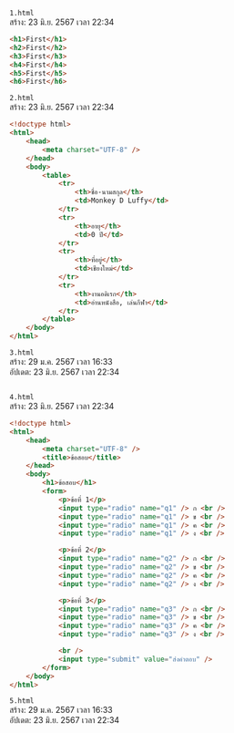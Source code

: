 `1.html`<br>
สร้าง: 23 มิ.ย. 2567 เวลา 22:34<br>
```html
<h1>First</h1>
<h2>First</h2>
<h3>First</h3>
<h4>First</h4>
<h5>First</h5>
<h6>First</h6>

```
`2.html`<br>
สร้าง: 23 มิ.ย. 2567 เวลา 22:34<br>
```html
<!doctype html>
<html>
	<head>
		<meta charset="UTF-8" />
	</head>
	<body>
		<table>
			<tr>
				<th>ชื่อ-นามสกุล</th>
				<td>Monkey D Luffy</td>
			</tr>
			<tr>
				<th>อายุ</th>
				<td>0 ปี</td>
			</tr>
			<tr>
				<th>ที่อยู่</th>
				<td>เชียงใหม่</td>
			</tr>
			<tr>
				<th>งานอดิเรก</th>
				<td>อ่านหนังสือ, เล่นกีฬา</td>
			</tr>
		</table>
	</body>
</html>

```
`3.html`<br>
สร้าง: 29 ม.ค. 2567 เวลา 16:33<br>
อัปเดต: 23 มิ.ย. 2567 เวลา 22:34<br>
```html

```
`4.html`<br>
สร้าง: 23 มิ.ย. 2567 เวลา 22:34<br>
```html
<!doctype html>
<html>
	<head>
		<meta charset="UTF-8" />
		<title>ข้อสอบ</title>
	</head>
	<body>
		<h1>ข้อสอบ</h1>
		<form>
			<p>ข้อที่ 1</p>
			<input type="radio" name="q1" /> ก <br />
			<input type="radio" name="q1" /> ข <br />
			<input type="radio" name="q1" /> ค <br />
			<input type="radio" name="q1" /> ง <br />

			<p>ข้อที่ 2</p>
			<input type="radio" name="q2" /> ก <br />
			<input type="radio" name="q2" /> ข <br />
			<input type="radio" name="q2" /> ค <br />
			<input type="radio" name="q2" /> ง <br />

			<p>ข้อที่ 3</p>
			<input type="radio" name="q3" /> ก <br />
			<input type="radio" name="q3" /> ข <br />
			<input type="radio" name="q3" /> ค <br />
			<input type="radio" name="q3" /> ง <br />

			<br />
			<input type="submit" value="ส่งคำตอบ" />
		</form>
	</body>
</html>

```
`5.html`<br>
สร้าง: 29 ม.ค. 2567 เวลา 16:33<br>
อัปเดต: 23 มิ.ย. 2567 เวลา 22:34<br>
```html

```
